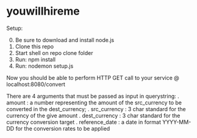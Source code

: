 # youwillhireme

Setup:

 0. Be sure to download and install node.js
 1. Clone this repo
 2. Start shell on repo clone folder
 3. Run: npm install
 4. Run: nodemon setup.js
 
Now you should be able to perform HTTP GET call to your service @ localhost:8080/convert

There are 4 arguments that must be passed as input in querystring:
 . amount : a number representing the amount of the src_currency to be converted in the dest_currency;
 . src_currency : 3 char standard for the currency of the give amount
 . dest_currency : 3 char standard for the currency conversion target
 . reference_date : a date in format YYYY-MM-DD for the conversion rates to be applied

